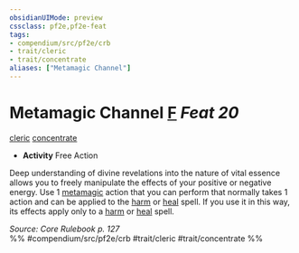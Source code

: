 ```yaml
---
obsidianUIMode: preview
cssclass: pf2e,pf2e-feat
tags:
- compendium/src/pf2e/crb
- trait/cleric
- trait/concentrate
aliases: ["Metamagic Channel"]
---
```

# Metamagic Channel  [F](../../rules/core-rulebook/chapter-9-playing-the-game.md#Actions "Free Action") *Feat 20*  
[cleric](../../rules/traits/cleric.md)  [concentrate](../../rules/traits/concentrate.md)  

- **Activity** Free Action

Deep understanding of divine revelations into the nature of vital essence allows you to freely manipulate the effects of your positive or negative energy. Use 1 [metamagic](../../rules/traits/metamagic.md) action that you can perform that normally takes 1 action and can be applied to the [harm](../spells/harm.md) or [heal](../spells/heal.md) spell. If you use it in this way, its effects apply only to a [harm](../spells/harm.md) or [heal](../spells/heal.md) spell.

*Source: Core Rulebook p. 127*  
%% #compendium/src/pf2e/crb #trait/cleric #trait/concentrate %%